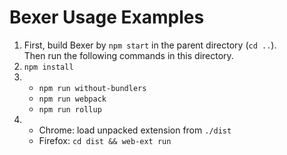 # Bexer Usage Examples

1. First, build Bexer by `npm start` in the parent directory (`cd ..`).  
   Then run the following commands in this directory.
2. `npm install`
3.
   - `npm run without-bundlers`
   - `npm run webpack`
   - `npm run rollup `
4.
   - Chrome: load unpacked extension from `./dist`
   - Firefox: `cd dist && web-ext run`
